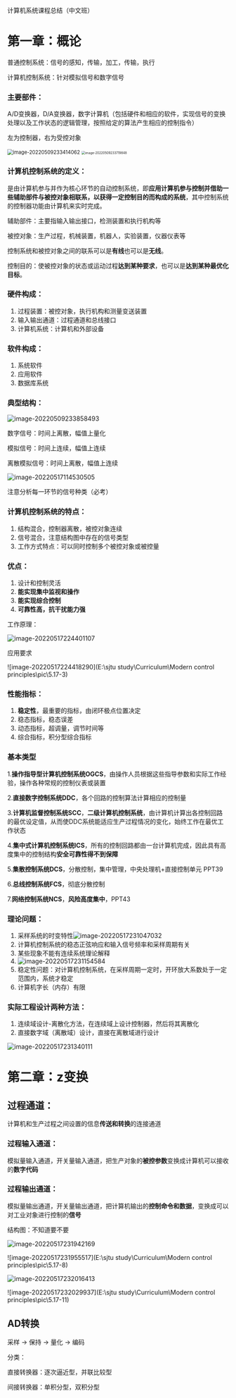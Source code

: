 计算机系统课程总结（中文班）

# 第一章：概论

普通控制系统：信号的感知，传输，加工，传输，执行

计算机控制系统：针对模拟信号和数字信号

### 主要部件：

A/D变换器，D/A变换器，数字计算机（包括硬件和相应的软件，实现信号的变换处理以及工作状态的逻辑管理，按照给定的算法产生相应的控制指令）

左为控制器，右为受控对象

<img src="pic\5.9" alt="image-20220509233414062" style="zoom:80%;" />

<img src="pic\5.9-2" alt="image-20220509233719848" style="zoom:50%;" />



### 计算机控制系统的定义：

是由计算机参与并作为核心环节的自动控制系统，即**应用计算机参与控制并借助一些辅助部件与被控对象相联系，以获得一定控制目的而构成的系统**，其中控制系统的控制器功能由计算机来实时完成。

辅助部件：主要指输入输出接口，检测装置和执行机构等

被控对象：生产过程，机械装置，机器人，实验装置，仪器仪表等

控制系统和被控对象之间的联系可以是**有线**也可以是**无线**。

控制目的：使被控对象的状态或运动过程**达到某种要求**，也可以是**达到某种最优化目标**。



### 硬件构成：

1. 过程装置：被控对象，执行机构和测量变送装置
2. 输入输出通道：过程通道和总线接口
3. 计算机系统：计算机和外部设备

### 软件构成：

1. 系统软件
2. 应用软件
3. 数据库系统

### 典型结构：

![image-20220509233858493](pic\5.9-3)

数字信号：时间上离散，幅值上量化

模拟信号：时间上连续，幅值上连续

离散模拟信号：时间上离散，幅值上连续

![image-20220517114530505](pic\5.17-1)

注意分析每一环节的信号种类（必考）

### 计算机控制系统的特点：

1. 结构混合，控制器离散，被控对象连续
2. 信号混合，注意结构图中存在的信号类型
3. 工作方式特点：可以同时控制多个被控对象或被控量

### 优点：

1. 设计和控制灵活
2. **能实现集中监视和操作**
3. **能实现综合控制**
4. **可靠性高，抗干扰能力强**

工作原理：

![image-20220517224401107](pic\5.17-2)

应用要求

![image-20220517224418290](E:\sjtu study\Curriculum\Modern control principles\pic\5.17-3)

### 性能指标：

1. **稳定性**，最重要的指标，由闭环极点位置决定
2. 稳态指标，稳态误差
3. 动态指标，超调量，调节时间等
4. 综合指标，积分型综合指标

### 基本类型

1.**操作指导型计算机控制系统OGCS**，由操作人员根据这些指导参数和实际工作经验，操作各种常规的控制仪表或装置

2.**直接数字控制系统DDC**，各个回路的控制算法计算相应的控制量

3.**计算机监督控制系统SCC**，**二级计算机控制系统**，由计算机计算出各控制回路的最优设定值，从而使DDC系统能适应生产过程情况的变化，始终工作在最优工作状态

4.**集中式计算机控制系统ICS**，所有的控制回路都由一台计算机完成，因此具有高度集中的控制结构**安全可靠性得不到保障**

5.**集散控制系统DCS**，分散控制，集中管理，中央处理机+直接控制单元 PPT39

6.**总线控制系统FCS**，彻底分散控制

7.**网络控制系统NCS**，**风险高度集中**，PPT43

### 理论问题：

1. 采样系统的时变特性![image-20220517231047032](pic\5.17-4)
2. 计算机控制系统的稳态正弦响应和输入信号频率和采样周期有关
3. 某些现象不能有连续系统理论解释
4. ![image-20220517231154584](pic\5.17-5)
5. 稳定性问题：对计算机控制系统，在采样周期一定时，开环放大系数处于一定范围内，系统才稳定
6. 计算机字长（内存）有限

### 实际工程设计两种方法：

1. 连续域设计-离散化方法，在连续域上设计控制器，然后将其离散化
2. 直接数字域（离散域）设计，直接在离散域进行设计

![image-20220517231340111](pic\5.17-6)

# 第二章：z变换

## 过程通道：

计算机和生产过程之间设置的信息**传送和转换**的连接通道

### 过程输入通道：

模拟量输入通道，开关量输入通道，把生产对象的**被控参数**变换成计算机可以接收的**数字代码**

### 过程输出通道：

模拟量输出通道，开关量输出通道，把计算机输出的**控制命令和数据**，变换成可以对工业对象进行控制的**信号**

结构图：不知道要不要

![image-20220517231942169](pic\5.17-7)

![image-20220517231955517](E:\sjtu study\Curriculum\Modern control principles\pic\5.17-8)

![image-20220517232016413](pic\5.17-9)

![image-20220517232029937](E:\sjtu study\Curriculum\Modern control principles\pic\5.17-11)

## AD转换

采样 $\rightarrow$ 保持 $\rightarrow$ 量化 $\rightarrow$ 编码

分类：

直接转换器：逐次逼近型，并联比较型

间接转换器：单积分型，双积分型

